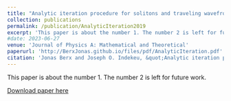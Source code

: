 ```yaml
---
title: "Analytic iteration procedure for solitons and traveling wavefronts with sources"
collection: publications
permalink: /publication/AnalyticIteration2019
excerpt: 'This paper is about the number 1. The number 2 is left for future work.'
#date: 2023-06-27
venue: 'Journal of Physics A: Mathematical and Theoretical'
paperurl: 'http://BerxJonas.github.io/files/pdf/AnalyticIteration.pdf'
citation: 'Jonas Berx and Joseph O. Indekeu, &quot;Analytic iteration procedure for solitons and traveling wavefronts with sources&quot;, <i>J. Phys. A: Math. Theor.</i> <b> 52</b> 38LT01 (2019).'
---
```

This paper is about the number 1. The number 2 is left for future work.

[Download paper here](http://BerxJonas.github.io/files/pdf/AnalyticIteration.pdf)
